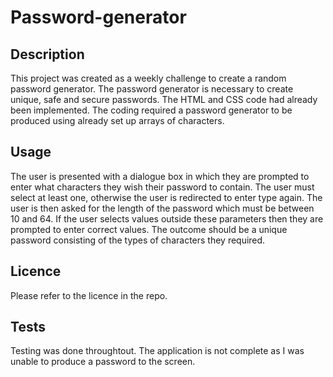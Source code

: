 # Password-generator

## Description

This project was created as a weekly challenge to create a random password generator.
The password generator is necessary to create unique, safe and secure passwords.
The HTML and CSS code had already been implemented.
The coding required a password generator to be produced using already set up arrays of characters.

## Usage

The user is presented with a dialogue box in which they are prompted to enter what characters they wish their password
to contain.  The user must select at least one, otherwise the user is redirected to enter type again.
The user is then asked for the length of the password which must be between 10 and 64.
If the user selects values outside these parameters then they are prompted to enter correct values.
The outcome should be a unique password consisting of the types of characters they required.

## Licence

Please refer to the licence in the repo.

## Tests

Testing was done throughtout.  The application is not complete as I was unable to produce a password to the screen.

 